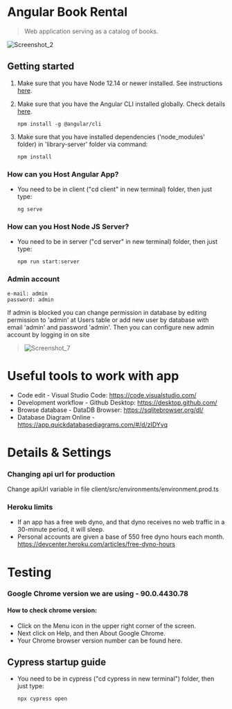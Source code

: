
# Angular Book Rental
> Web application serving as a catalog of books.
> <!--
> Available at: https://angular-book-rental.herokuapp.com/
> --!>


![Screenshot_2](https://user-images.githubusercontent.com/58706334/126484580-9a8b25ba-3920-47bb-ac66-7e701c9f82bc.jpg)









## Getting started
1. Make sure that you have Node 12.14 or newer installed. See instructions [here](https://nodejs.org/en/).

2. Make sure that you have the Angular CLI installed globally. Check details [here](https://angular.io/cli).
    ```
    npm install -g @angular/cli
    ```
3. Make sure that you have installed dependencies ('node_modules' folder) in 'library-server' folder via command:
    ```
    npm install
    ```


### How can you Host Angular App?
* You need to be in client ("cd client" in new terminal) folder, then just type:

    ```
    ng serve
    ```

### How can you Host Node JS Server?
* You need to be in server ("cd server" in new terminal) folder, then just type:

    ```
    npm run start:server
    ```
### Admin account
    e-mail: admin
    password: admin
 If admin is blocked you can change permission in database by editing permission to 'admin'
 at Users table or add new user by database with email 'admin' and password 'admin'.
 Then you can configure new admin account by logging in on site
> ![Screenshot_7](https://user-images.githubusercontent.com/58706334/118716546-3c4e5780-b825-11eb-9094-4fcebbc54f99.jpg)






# Useful tools to work with app
- Code edit - Visual Studio Code: https://code.visualstudio.com/
- Development workflow - Github Desktop: https://desktop.github.com/
- Browse database - DataDB Browser: https://sqlitebrowser.org/dl/
- Database Diagram Online - https://app.quickdatabasediagrams.com/#/d/zIDYvq

# Details & Settings

### Changing api url for production
Change apiUrl variable in file client/src/environments/environment.prod.ts

### Heroku limits
- If an app has a free web dyno, and that dyno receives no web traffic in a 30-minute period, it will sleep.
- Personal accounts are given a base of 550 free dyno hours each month.
https://devcenter.heroku.com/articles/free-dyno-hours

# Testing
### Google Chrome version we are using - 90.0.4430.78
####   How to check chrome version:
 - Click on the Menu icon in the upper right corner of the screen.
 - Next click on Help, and then About Google Chrome.
 - Your Chrome browser version number can be found here.

## Cypress startup guide
* You need to be in cypress ("cd cypress in new terminal") folder, then just type:

    ```
    npx cypress open
    ```
